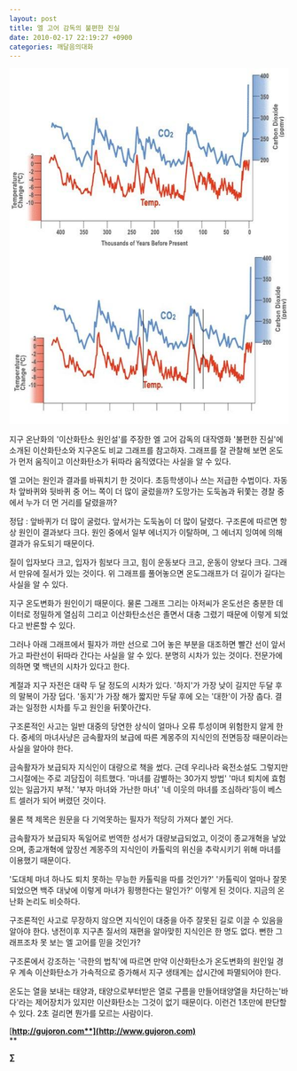```yaml
---
layout: post
title: 엘 고어 감독의 불편한 진실
date: 2010-02-17 22:19:27 +0900
categories: 깨달음의대화
---
```

<IMG alt=untitled.JPG src="files/attach/images/198/723/079/untitled.JPG" width=564 height=642>  


지구 온난화의 '이산화탄소 원인설'를 주장한 엘 고어 감독의 대작영화 '불편한 진실'에 소개된 이산화탄소와 지구온도 비교 그래프를 참고하자. 그래프를 잘 관찰해 보면 온도가 먼저 움직이고 이산화탄소가 뒤따라 움직였다는 사실을 알 수 있다. 



엘 고어는 원인과 결과를 바꿔치기 한 것이다. 초등학생이나 쓰는 저급한 수법이다. 자동차 앞바퀴와 뒷바퀴 중 어느 쪽이 더 많이 굴렀을까? 도망가는 도둑놈과 뒤쫓는 경찰 중에서 누가 더 먼 거리를 달렸을까?



정답 : 앞바퀴가 더 많이 굴렀다. 앞서가는 도둑놈이 더 많이 달렸다. 구조론에 따르면 항상 원인이 결과보다 크다. 원인 중에서 일부 에너지가 이탈하며, 그 에너지 잉여에 의해 결과가 유도되기 때문이다.



질이 입자보다 크고, 입자가 힘보다 크고, 힘이 운동보다 크고, 운동이 양보다 크다. 그래서 만유에 질서가 있는 것이다. 위 그래프를 풀어놓으면 온도그래프가 더 길이가 길다는 사실을 알 수 있다. 



지구 온도변화가 원인이기 때문이다. 물론 그래프 그리는 아저씨가 온도선은 충분한 데이터로 정밀하게 열심히 그리고 이산화탄소선은 졸면서 대충 그렸기 때문에 이렇게 되었다고 반론할 수 있다. 



그러나 아래 그래프에서 필자가 까만 선으로 그어 놓은 부분을 대조하면 빨간 선이 앞서가고 파란선이 뒤따라 간다는 사실을 알 수 있다. 분명히 시차가 있는 것이다. 전문가에 의하면 몇 백년의 시차가 있다고 한다.



계절과 지구 자전은 대략 두 달 정도의 시차가 있다. '하지'가 가장 낮이 길지만 두달 후의 말복이 가장 덥다. '동지'가 가장 해가 짧지만 두달 후에 오는 '대한'이 가장 춥다. 결과는 일정한 시차를 두고 원인을 뒤쫓아간다. 



구조론적인 사고는 일반 대중의 당연한 상식이 얼마나 오류 투성이며 위험한지 알게 한다. 중세의 마녀사냥은 금속활자의 보급에 따른 계몽주의 지식인의 전면등장 때문이라는 사실을 알아야 한다.



금속활자가 보급되자 지식인이 대량으로 책을 썼다. 근데 우리나라 육전소설도 그렇지만 그시절에는 주로 괴담집이 히트했다. '마녀를 감별하는 30가지 방법' '마녀 퇴치에 효험있는 일곱가지 부적.' '부자 마녀와 가난한 마녀' '네 이웃의 마녀를 조심하라'등이 베스트 셀러가 되어 버렸던 것이다. 



물론 책 제목은 원문을 다 기억못하는 필자가 적당히 가져다 붙인 거다.



금속활자가 보급되자 독일어로 번역한 성서가 대량보급되었고, 이것이 종교개혁을 낳았으며, 종교개혁에 앞장선 계몽주의 지식인이 카톨릭의 위신을 추락시키기 위해 마녀를 이용했기 때문이다. 



'도대체 마녀 하나도 퇴치 못하는 무능한 카톨릭을 따를 것인가?' '카톨릭이 얼마나 잘못되었으면 백주 대낮에 이렇게 마녀가 횡행한다는 말인가?' 이렇게 된 것이다. 지금의 온난화 논리도 비슷하다. 



구조론적인 사고로 무장하지 않으면 지식인이 대중을 아주 잘못된 길로 이끌 수 있음을 알아야 한다. 냉전이후 지구촌 질서의 재편을 알아맞힌 지식인은 한 명도 없다. 뻔한 그래프조차 못 보는 엘 고어를 믿을 것인가?  
  
구조론에서 강조하는 '극한의 법칙'에 따르면 만약 이산화탄소가 온도변화의 원인일 경우 계속 이산화탄소가 가속적으로 증가해서 지구 생태계는 삽시간에 파멸되어야 한다.   
  
온도는 열을 보내는 태양과, 태양으로부터받은 열로 구름을 만들어태양열을 차단하는'바다'라는 제어장치가 있지만 이산화탄소는 그것이 없기 때문이다. 이런건 1초만에 판단할 수 있다. 2초 걸리면 뭔가를 모르는 사람이다.  
  
  


[**http://gujoron.com**](http://www.gujoron.com)**  
** 

**∑**